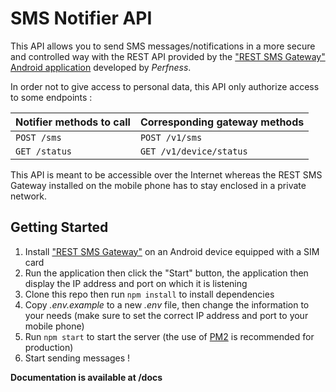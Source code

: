 # SMS Notifier API

This API allows you to send SMS messages/notifications in a more secure and controlled way with the REST API provided by the ["REST SMS Gateway" Android application](https://play.google.com/store/apps/details?id=com.perfness.smsgateway.rest) developed by *Perfness*.

In order not to give access to personal data, this API only authorize access to some endpoints :

| Notifier methods to call | Corresponding gateway methods |
|-----------------|-------------------------------|
|`POST /sms` | `POST /v1/sms` |
|`GET /status` | `GET /v1/device/status` |

This API is meant to be accessible over the Internet whereas the REST SMS Gateway installed on the mobile phone has to stay enclosed in a private network.

## Getting Started

1. Install ["REST SMS Gateway"](https://play.google.com/store/apps/details?id=com.perfness.smsgateway.rest) on an Android device equipped with a SIM card
2. Run the application then click the "Start" button, the application then display the IP address and port on which it is listening
3. Clone this repo then run ```npm install``` to install dependencies
4. Copy *.env.example* to a new *.env* file, then change the information to your needs (make sure to set the correct IP address and port to your mobile phone)
5. Run ```npm start``` to start the server (the use of [PM2](http://pm2.keymetrics.io/) is recommended for production)
6. Start sending messages !

**Documentation is available at /docs**

